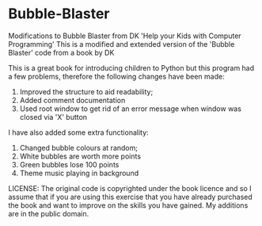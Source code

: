 # Bubble-Blaster
Modifications to Bubble Blaster from DK 'Help your Kids with Computer Programming'
This is a modified and extended version of the 'Bubble Blaster' code from a book by DK

This is a great book for introducing children to Python but this program had a few problems, therefore the following changes have been made:
1.  Improved the structure to aid readability;
2.  Added comment documentation
3.  Used root window to get rid of an error message when window was closed via 'X' button

I have also added some extra functionality:
1. Changed bubble colours at random;
2. White bubbles are worth more points
3. Green bubbles lose 100 points
4. Theme music playing in background

LICENSE:  The original code is copyrighted under the book licence and so I assume that if you are using this exercise that you have already purchased the book and want to improve on the skills you have gained.  My additions are in the public domain.
